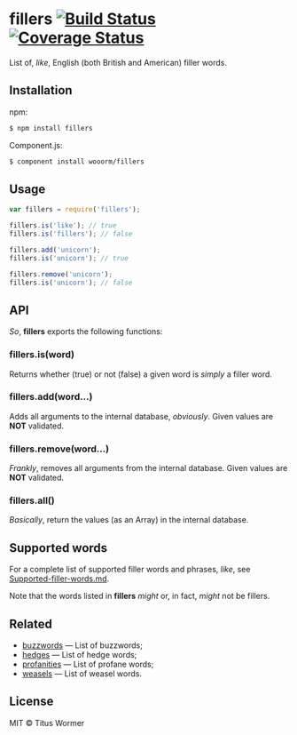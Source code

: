 # fillers [![Build Status](https://travis-ci.org/wooorm/fillers.svg?branch=master)](https://travis-ci.org/wooorm/fillers) [![Coverage Status](https://img.shields.io/coveralls/wooorm/fillers.svg)](https://coveralls.io/r/wooorm/fillers?branch=master)

List of, _like_, English (both British and American) filler words.

## Installation

npm:
```sh
$ npm install fillers
```

Component.js:
```sh
$ component install wooorm/fillers
```

## Usage

```js
var fillers = require('fillers');

fillers.is('like'); // true
fillers.is('fillers'); // false

fillers.add('unicorn');
fillers.is('unicorn'); // true

fillers.remove('unicorn');
fillers.is('unicorn'); // false
```

## API

_So_, **fillers** exports the following functions:

### fillers.is(word)

Returns whether (true) or not (false) a given word is _simply_ a filler word.

### fillers.add(word...)

Adds all arguments to the internal database, _obviously_.
Given values are **NOT** validated.

### fillers.remove(word...)

_Frankly_, removes all arguments from the internal database.
Given values are **NOT** validated.

### fillers.all()

_Basically_, return the values (as an Array) in the internal database.

## Supported words

For a complete list of supported filler words and phrases, _like_, see [Supported-filler-words.md](Supported-filler-words.md).

Note that the words listed in **fillers** _might_ or, in fact, _might_ not be fillers.

## Related

- [buzzwords](https://github.com/wooorm/buzzwords) — List of buzzwords;
- [hedges](https://github.com/wooorm/hedges) — List of hedge words;
- [profanities](https://github.com/wooorm/profanities) — List of profane words;
- [weasels](https://github.com/wooorm/weasels) — List of weasel words.

## License

MIT © Titus Wormer
